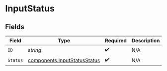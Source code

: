 # InputStatus


## Fields

| Field                                                                        | Type                                                                         | Required                                                                     | Description                                                                  |
| ---------------------------------------------------------------------------- | ---------------------------------------------------------------------------- | ---------------------------------------------------------------------------- | ---------------------------------------------------------------------------- |
| `ID`                                                                         | *string*                                                                     | :heavy_check_mark:                                                           | N/A                                                                          |
| `Status`                                                                     | [components.InputStatusStatus](../../models/components/inputstatusstatus.md) | :heavy_check_mark:                                                           | N/A                                                                          |